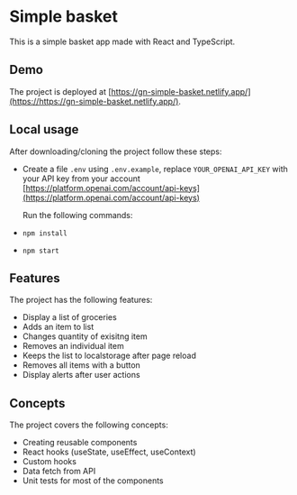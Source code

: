 # Simple basket

This is a simple basket app made with React and TypeScript.

## Demo

The project is deployed at [https://gn-simple-basket.netlify.app/](https://https://gn-simple-basket.netlify.app/).

## Local usage

After downloading/cloning the project follow these steps:

- Create a file `.env` using `.env.example`, replace `YOUR_OPENAI_API_KEY` with your API key from your account [https://platform.openai.com/account/api-keys](https://platform.openai.com/account/api-keys)

  Run the following commands:

- `npm install`
- `npm start`

## Features

The project has the following features:

- Display a list of groceries
- Adds an item to list
- Changes quantity of exisitng item
- Removes an individual item
- Keeps the list to localstorage after page reload
- Removes all items with a button
- Display alerts after user actions

## Concepts

The project covers the following concepts:

- Creating reusable components
- React hooks (useState, useEffect, useContext)
- Custom hooks
- Data fetch from API
- Unit tests for most of the components
